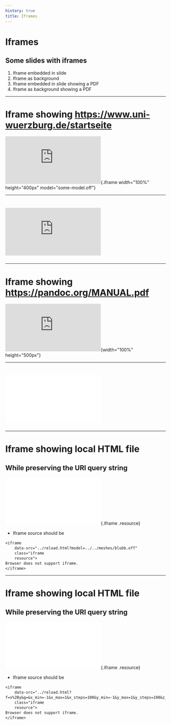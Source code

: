 ```yaml
---
history: true
title: Iframes
---
```


# Iframes

## Some slides with iframes

1.  Iframe embedded in slide
2.  Iframe as background
3.  Iframe embedded in slide showing a PDF
4.  Iframe as background showing a PDF

------------------------------------------------------------------------

# Iframe showing <https://www.uni-wuerzburg.de/startseite>

![This is the most ugly homepage
ever.](https://www.uni-wuerzburg.de/startseite.html?some-option=some-value){.iframe
width="100%" height="400px" model="some-model.off"}

------------------------------------------------------------------------

# ![](https://www.uni-wuerzburg.de/startseite.html)

------------------------------------------------------------------------

# Iframe showing <https://pandoc.org/MANUAL.pdf>

![](https://pandoc.org/MANUAL.pdf){width="100%" height="500px"}

------------------------------------------------------------------------

# ![](include/06-metal.pdf)

------------------------------------------------------------------------

# Iframe showing local HTML file

## While preserving the URI query string

![](../reload.html?model=../../meshes/blubb.off){.iframe .resource}

-   Iframe source should be

``` {.html}
<iframe 
    data-src="../reload.html?model=../../meshes/blubb.off" 
    class="iframe 
    resource">
Browser does not support iframe.
</iframe>
```

------------------------------------------------------------------------

# Iframe showing local HTML file

## While preserving the URI query string

![](../reload.html?f=x%2By&g=&x_min=-1&x_max=1&x_steps=100&y_min=-1&y_max=1&y_steps=100&z_min=0&z_max=0&ncontours=60&heatmap_coloring=0){.iframe .resource}

-   Iframe source should be

``` {.html}
<iframe 
    data-src="../reload.html?f=x%2By&g=&x_min=-1&x_max=1&x_steps=100&y_min=-1&y_max=1&y_steps=100&z_min=0&z_max=0&ncontours=60&heatmap_coloring=0" 
    class="iframe 
    resource">
Browser does not support iframe.
</iframe>
```


